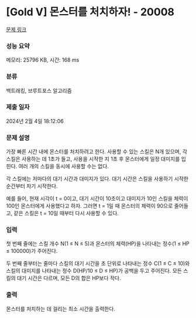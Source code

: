 # [Gold V] 몬스터를 처치하자! - 20008 

[문제 링크](https://www.acmicpc.net/problem/20008) 

### 성능 요약

메모리: 25796 KB, 시간: 168 ms

### 분류

백트래킹, 브루트포스 알고리즘

### 제출 일자

2024년 2월 4일 18:12:06

### 문제 설명

<p>가장 빠른 시간 내에 몬스터를 처치하려고 한다. 사용할 수 있는 스킬은 N개 있으며, 각 스킬은 사용하는 데 1초가 들고, 사용을 시작한 지 1초 후 몬스터에게 일정 대미지를 입힌다. 여러 개의 스킬을 동시에 사용할 수는 없다.</p>

<p>각 스킬에는 저마다의 대기 시간과 대미지가 있다. 대기 시간은 스킬을 사용하기 시작한 순간부터 차기 시작한다.</p>

<p>예를 들어, 현재 시각이 t = 0이고, 대기 시간이 10초이고 대미지가 10인 스킬을 체력이 100인 몬스터에게 사용했다고 하자. 그러면 t = 1일 때 몬스터의 체력이 90으로 줄어들고, 같은 스킬은 t = 10일 때부터 다시 사용할 수 있다.</p>

### 입력 

 <p>첫 번째 줄에는 스킬 개수 N(1 ≤ N ≤ 5)과 몬스터의 체력(HP)을 나타내는 정수(1 ≤ HP ≤ 100000)가 주어진다.</p>

<p>두 번째 줄부터는 줄마다 스킬의 대기 시간을 초 단위로 나타내는 정수 C(1 ≤ C ≤ 10)와 스킬의 대미지를 나타내는 정수 D(HP/10 ≤ D ≤ HP)가 공백을 두고 주어진다. 모든 스킬의 대기 시간은 다르며, 모든 D의 합은 HP보다 작다.</p>

### 출력 

 <p>몬스터를 처치하는 데 걸리는 최소 시간을 출력한다.</p>

